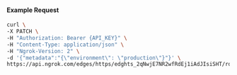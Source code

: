 <!-- Code generated for API Clients. DO NOT EDIT. -->

#### Example Request

```bash
curl \
-X PATCH \
-H "Authorization: Bearer {API_KEY}" \
-H "Content-Type: application/json" \
-H "Ngrok-Version: 2" \
-d '{"metadata":"{\"environment\": \"production\"}"}' \
https://api.ngrok.com/edges/https/edghts_2qNwjE7NR2wfRdEj1iAdJIsiSHT/routes/edghtsrt_2qNwjGpGkA817HZhQj4kE4bri1F
```
